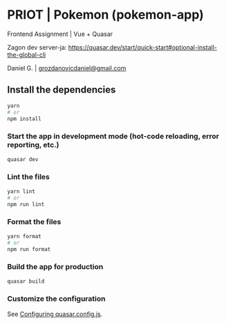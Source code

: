 # PRIOT | Pokemon (pokemon-app)

Frontend Assignment | Vue + Quasar

Zagon dev server-ja:
https://quasar.dev/start/quick-start#optional-install-the-global-cli

Daniel G. | grozdanovicdaniel@gmail.com

## Install the dependencies

```bash
yarn
# or
npm install
```

### Start the app in development mode (hot-code reloading, error reporting, etc.)

```bash
quasar dev
```

### Lint the files

```bash
yarn lint
# or
npm run lint
```

### Format the files

```bash
yarn format
# or
npm run format
```

### Build the app for production

```bash
quasar build
```

### Customize the configuration

See [Configuring quasar.config.js](https://v2.quasar.dev/quasar-cli-vite/quasar-config-js).
